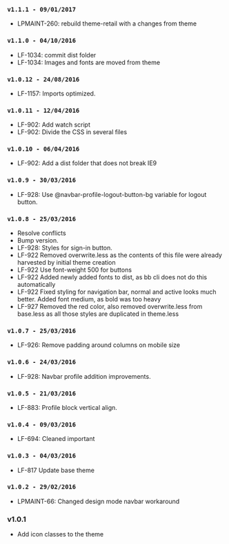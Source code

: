 ### `v1.1.1 - 09/01/2017`
* LPMAINT-260: rebuild theme-retail with a changes from theme

### `v1.1.0 - 04/10/2016`
* LF-1034: commit dist folder
* LF-1034: Images and fonts are moved from theme

### `v1.0.12 - 24/08/2016`
* LF-1157: Imports optimized.

### `v1.0.11 - 12/04/2016`
* LF-902: Add watch script
* LF-902: Divide the CSS in several files

### `v1.0.10 - 06/04/2016`
* LF-902: Add a dist folder that does not break IE9

### `v1.0.9 - 30/03/2016`
* LF-928: Use @navbar-profile-logout-button-bg variable for logout button.

### `v1.0.8 - 25/03/2016`
* Resolve conflicts
* Bump version.
* LF-928: Styles for sign-in button.
* LF-922 Removed overwrite.less as the contents of this file were already harvested by initial theme creation
* LF-922 Use font-weight 500 for buttons
* LF-922 Added newly added fonts to dist, as bb cli does not do this automatically
* LF-922 Fixed styling for navigation bar, normal and active looks much better. Added font medium, as bold was too heavy
* LF-927 Removed the red color, also removed overwrite.less from base.less as all those styles are duplicated in theme.less

### `v1.0.7 - 25/03/2016`
* LF-926: Remove padding around columns on mobile size

### `v1.0.6 - 24/03/2016`
* LF-928: Navbar profile addition improvements.

### `v1.0.5 - 21/03/2016`
* LF-883: Profile block vertical align.

### `v1.0.4 - 09/03/2016`
* LF-694: Cleaned important

### `v1.0.3 - 04/03/2016`
* LF-817 Update base theme

### `v1.0.2 - 29/02/2016`
* LPMAINT-66: Changed design mode navbar workaround

### v1.0.1
- Add icon classes to the theme
